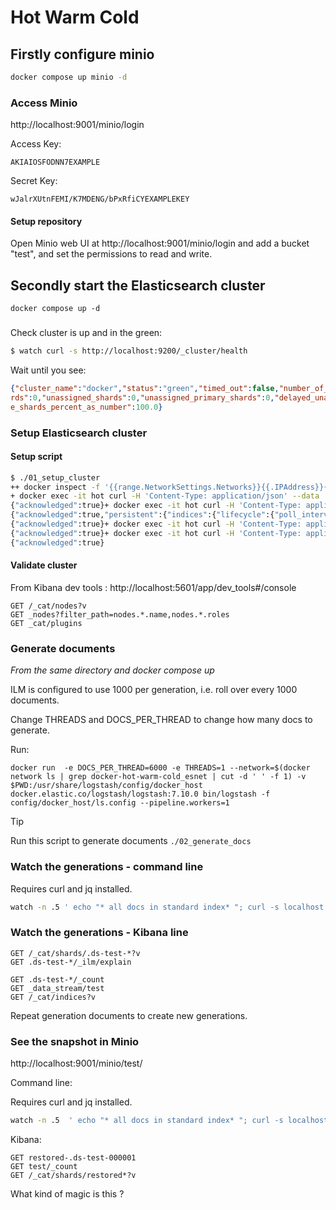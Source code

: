 # Hot Warm Cold

## Firstly configure minio

```bash
docker compose up minio -d
```

### Access Minio

http://localhost:9001/minio/login

Access Key:
```
AKIAIOSFODNN7EXAMPLE
```
Secret Key:
```
wJalrXUtnFEMI/K7MDENG/bPxRfiCYEXAMPLEKEY
```

#### Setup repository


Open Minio web UI at http://localhost:9001/minio/login and add a bucket "test", and set the permissions to read and write.

## Secondly start the Elasticsearch cluster

```
docker compose up -d
```

###

Check cluster is up and in the green:

```bash
$ watch curl -s http://localhost:9200/_cluster/health
```

Wait until you see:

```json
{"cluster_name":"docker","status":"green","timed_out":false,"number_of_nodes":3,"number_of_data_nodes":3,"active_primary_shards":27,"active_shards":52,"relocating_shards":0,"initializing_sha
rds":0,"unassigned_shards":0,"unassigned_primary_shards":0,"delayed_unassigned_shards":0,"number_of_pending_tasks":0,"number_of_in_flight_fetch":0,"task_max_waiting_in_queue_millis":0,"activ
e_shards_percent_as_number":100.0}
```

### Setup Elasticsearch cluster

#### Setup script


```bash
$ ./01_setup_cluster                                                                                   ✔  2m 39s  16:30:24
++ docker inspect -f '{{range.NetworkSettings.Networks}}{{.IPAddress}}{{end}}' minio
+ docker exec -it hot curl -H 'Content-Type: application/json' --data '{"type":"s3","settings":{"bucket":"test","endpoint":"172.26.0.2:9000","protocol":"http"}}' -XPUT http://hot:9200/_snapshot/my_minio_repository
{"acknowledged":true}+ docker exec -it hot curl -H 'Content-Type: application/json' --data-binary @/usr/share/elasticsearch/config/docker_host/cluster.settings -XPUT http://hot:9200/_cluster/settings
{"acknowledged":true,"persistent":{"indices":{"lifecycle":{"poll_interval":"1s"}}},"transient":{}}+ docker exec -it hot curl -H 'Content-Type: application/json' --data-binary @/usr/share/elasticsearch/config/docker_host/ilm.policy -XPUT http://hot:9200/_ilm/policy/hot-warm-cold
{"acknowledged":true}+ docker exec -it hot curl -H 'Content-Type: application/json' --data-binary @/usr/share/elasticsearch/config/docker_host/ilm_hot-delete.policy -XPUT http://hot:9200/_ilm/policy/hot-delete
{"acknowledged":true}+ docker exec -it hot curl -H 'Content-Type: application/json' --data-binary @/usr/share/elasticsearch/config/docker_host/index.template -XPUT http://hot:9200/_index_template/test_indexes
{"acknowledged":true}
```

#### Validate cluster

From Kibana dev tools : http://localhost:5601/app/dev_tools#/console

```
GET /_cat/nodes?v
GET _nodes?filter_path=nodes.*.name,nodes.*.roles
GET _cat/plugins
```

### Generate documents

_From the same directory and docker compose up_

ILM is configured to use 1000 per generation, i.e. roll over every 1000 documents.

Change THREADS and DOCS_PER_THREAD to change how many docs to generate.

Run:
```
docker run  -e DOCS_PER_THREAD=6000 -e THREADS=1 --network=$(docker network ls | grep docker-hot-warm-cold_esnet | cut -d ' ' -f 1) -v $PWD:/usr/share/logstash/config/docker_host docker.elastic.co/logstash/logstash:7.10.0 bin/logstash -f config/docker_host/ls.config --pipeline.workers=1
```

> [!TIP]
> Run this script to generate documents `./02_generate_docs`

### Watch the generations - command line

Requires curl and jq installed.

```bash
watch -n .5 ' echo "* all docs in standard index* "; curl -s localhost:9200/.ds-test-*/_count | jq; echo "* all docs including those in searchable snapshot *"; curl -s localhost:9200/test/_count | jq; curl -s localhost:9200/_cat/shards?v'
```


### Watch the generations - Kibana line

```
GET /_cat/shards/.ds-test-*?v
GET .ds-test-*/_ilm/explain

GET .ds-test-*/_count
GET _data_stream/test
GET /_cat/indices?v

```

Repeat generation documents to create new generations.

### See the snapshot in Minio

http://localhost:9001/minio/test/

Command line:

Requires curl and jq installed.

```bash
watch -n .5  ' echo "* all docs in standard index* "; curl -s localhost:9200/.ds-test-*/_count | jq; echo "* all docs including those in searchable snapshot *"; curl -s localhost:9200/test/_count | jq; curl -s localhost:9200/_cat/shards?v'
```

Kibana:
```
GET restored-.ds-test-000001
GET test/_count
GET /_cat/shards/restored*?v
```

What kind of magic is this ?
